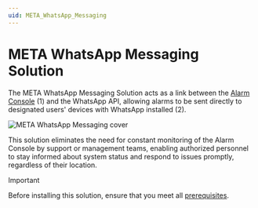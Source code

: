 ```yaml
---
uid: META_WhatsApp_Messaging
---
```


# META WhatsApp Messaging Solution

The META WhatsApp Messaging Solution acts as a link between the [Alarm Console](xref:Working_with_the_Alarm_Console) (1) and the WhatsApp API, allowing alarms to be sent directly to designated users' devices with WhatsApp installed (2).

![META WhatsApp Messaging cover](~/dataminer/images/META_WhatsApp_Messaging_Cover.png)

This solution eliminates the need for constant monitoring of the Alarm Console by support or management teams, enabling authorized personnel to stay informed about system status and respond to issues promptly, regardless of their location.

> [!IMPORTANT]
> Before installing this solution, ensure that you meet all [prerequisites](xref:META_WhatsApp_Messaging_Installation#prerequisites).
